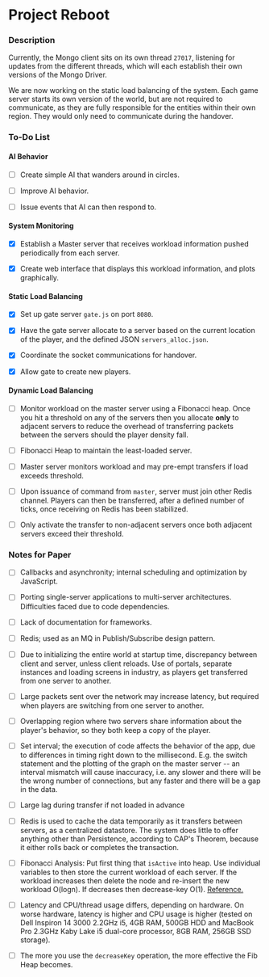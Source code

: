 # Project Reboot
### Description
Currently, the Mongo client sits on its own thread `27017`, listening for updates from the different threads, which will each establish their own versions of the Mongo Driver.

We are now working on the static load balancing of the system. Each game server starts its own version of the world, but are not required to communicate, as they are fully responsible for the entities within their own region. They would only need to communicate during the handover.

### To-Do List
#### AI Behavior
- [ ] Create simple AI that wanders around in circles.

- [ ] Improve AI behavior.

- [ ] Issue events that AI can then respond to. 

#### System Monitoring
- [x] Establish a Master server that receives workload information pushed periodically from each server.

- [x] Create web interface that displays this workload information, and plots graphically.

#### Static Load Balancing
- [x] Set up gate server `gate.js` on port `8080`.

- [x] Have the gate server allocate to a server based on the current location of the player, and the defined JSON `servers_alloc.json`.

- [x] Coordinate the socket communications for handover.

- [x] Allow gate to create new players.

#### Dynamic Load Balancing
- [ ] Monitor workload on the master server using a Fibonacci heap. Once you hit a threshold on any of the servers then you allocate __only__ to adjacent servers to reduce the overhead of transferring packets between the servers should the player density fall.

- [ ] Fibonacci Heap to maintain the least-loaded server.

- [ ] Master server monitors workload and may pre-empt transfers if load exceeds threshold.

- [ ] Upon issuance of command from `master`, server must join other Redis channel. Players can then be transferred, after a defined number of ticks, once receiving on Redis has been stabilized.
 
 - [ ] Only activate the transfer to non-adjacent servers once both adjacent servers exceed their threshold.

### Notes for Paper
- [ ] Callbacks and asynchronity; internal scheduling and optimization by JavaScript.

- [ ] Porting single-server applications to multi-server architectures. Difficulties faced due to code dependencies.

- [ ] Lack of documentation for frameworks.

- [ ] Redis; used as an MQ in Publish/Subscribe design pattern.

- [ ] Due to initializing the entire world at startup time, discrepancy between client and server, unless client reloads. Use of portals, separate instances and loading screens in industry, as players get transferred from one server to another.

- [ ] Large packets sent over the network may increase latency, but required when players are switching from one server to another.

- [ ] Overlapping region where two servers share information about the player's behavior, so they both keep a copy of the player.

- [ ] Set interval; the execution of code affects the behavior of the app, due to differences in timing right down to the millisecond. E.g. the switch statement and the plotting of the graph on the master server -- an interval mismatch will cause inaccuracy, i.e. any slower and there will be the wrong number of connections, but any faster and there will be a gap in the data.

- [ ] Large lag during transfer if not loaded in advance

- [ ] Redis is used to cache the data temporarily as it transfers between servers, as a centralized datastore. The system does little to offer anything other than Persistence, according to CAP's Theorem, because it either rolls back or completes the transaction.

- [ ] Fibonacci Analysis: Put first thing that `isActive` into heap. Use individual variables to then store the current workload of each server. If the workload increases then delete the node and re-insert the new workload O(logn). If decreases then decrease-key O(1). [Reference.](http://mathjs.org/docs/reference/classes/fibonacciheap.html)

- [ ] Latency and CPU/thread usage differs, depending on hardware. On worse hardware, latency is higher and CPU usage is higher (tested on Dell Inspiron 14 3000 2.2GHz i5, 4GB RAM, 500GB HDD and MacBook Pro 2.3GHz Kaby Lake i5 dual-core processor, 8GB RAM, 256GB SSD storage).

- [ ] The more  you use the `decreaseKey` operation, the more effective the Fib Heap becomes.